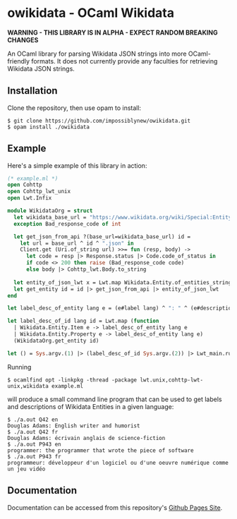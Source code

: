 # owikidata - OCaml Wikidata
**WARNING - THIS LIBRARY IS IN ALPHA - EXPECT RANDOM BREAKING CHANGES**

An OCaml library for parsing Wikidata JSON strings into more OCaml-friendly formats. It does not currently provide any faculties for retrieving Wikidata JSON strings.

## Installation
Clone the repository, then use opam to install:
```console
$ git clone https://github.com/impossiblynew/owikidata.git
$ opam install ./owikidata
```

## Example
Here's a simple example of this library in action:
```ocaml
(* example.ml *)
open Cohttp
open Cohttp_lwt_unix
open Lwt.Infix

module WikidataOrg = struct
  let wikidata_base_url = "https://www.wikidata.org/wiki/Special:EntityData/"
  exception Bad_response_code of int

  let get_json_from_api ?(base_url=wikidata_base_url) id =
    let url = base_url ^ id ^ ".json" in
    Client.get (Uri.of_string url) >>= fun (resp, body) ->
      let code = resp |> Response.status |> Code.code_of_status in
      if code <> 200 then raise (Bad_response_code code)
      else body |> Cohttp_lwt.Body.to_string
  
  let entity_of_json_lwt x = Lwt.map Wikidata.Entity.of_entities_string x
  let get_entity id = id |> get_json_from_api |> entity_of_json_lwt
end

let label_desc_of_entity lang e = (e#label lang) ^ ": " ^ (e#description lang)

let label_desc_of_id lang id = Lwt.map (function
  | Wikidata.Entity.Item e -> label_desc_of_entity lang e
  | Wikidata.Entity.Property e -> label_desc_of_entity lang e)
  (WikidataOrg.get_entity id)

let () = Sys.argv.(1) |> (label_desc_of_id Sys.argv.(2)) |> Lwt_main.run |> print_endline
```

Running
```console
$ ocamlfind opt -linkpkg -thread -package lwt.unix,cohttp-lwt-unix,wikidata example.ml
```
will produce a small command line program that can be used to get labels and descriptions of Wikidata Entities in a given language:
```console
$ ./a.out Q42 en
Douglas Adams: English writer and humorist
$ ./a.out Q42 fr
Douglas Adams: écrivain anglais de science-fiction
$ ./a.out P943 en
programmer: the programmer that wrote the piece of software
$ ./a.out P943 fr
programmeur: développeur d'un logiciel ou d'une oeuvre numérique comme un jeu vidéo
```


## Documentation
Documentation can be accessed from this repository's [Github Pages Site](https://impossiblynew.github.io/owikidata/wikidata/Wikidata/index.html).

